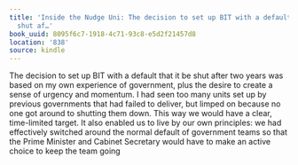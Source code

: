 ```yaml
---
title: 'Inside the Nudge Uni: The decision to set up BIT with a default that it be
  shut af…'
book_uuid: 8095f6c7-1918-4c71-93c8-e5d2f21457d8
location: '838'
source: kindle
---
```


The decision to set up BIT with a default that it be shut after two years was based on my own experience of government, plus the desire to create a sense of urgency and momentum. I had seen too many units set up by previous governments that had failed to deliver, but limped on because no one got around to shutting them down. This way we would have a clear, time-limited target. It also enabled us to live by our own principles: we had effectively switched around the normal default of government teams so that the Prime Minister and Cabinet Secretary would have to make an active choice to keep the team going